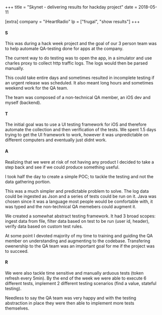 +++
title = "Skynet - delivering results for hackday project"
date = 2018-05-11

[extra]
company = "iHeartRadio"
lp = ["frugal", "show results"]
+++

#### S
This was during a hack week project and the goal of our 3 person team was to
help automate QA-testing done for apps at the company.

The current way to do testing was to open the app, in a simulator and use
charles proxy to collect http traffic logs. The logs would then be parsed
manually.

This could take entire days and sometimes resulted in incomplete testing if
an urgent release was scheduled. It also meant long hours and sometimes
weekend work for the QA team.

The team was composed of a non-technical QA member, an iOS dev and myself (backend).

#### T
The initial goal was to use a UI testing framework for iOS and therefore automate
the collection and then verification of the tests. We spent 1.5 days trying
to get the UI framework to work, however it was unpredictable on different computers
and eventually just didnt work.

#### A
Realizing that we were at risk of not having any product I decided to take a step
back and see if we could produce something useful.

I took half the day to create a simple POC; to tackle the testing and not the data
gathering portion.

This was a much simpler and predictable problem to solve. The log data could be ingested
as Json and a series of tests could be run on it. Java was chosen since it was a
language most people would be comfortable with, it was typed and the non-technical
QA memebers could augment it.

We created a somewhat abstract testing framework. It had 3 broad scopes: ingest data from file,
filter data based on test to be run (user id, header), verify data based on custom test rules.

At some point I devoted majority of my time to training and guiding the QA member on
understanding and augmenting to the codebase. Transfering owenership to the QA team
was an important goal for me if the project was to succeed.

#### R
We were also tackle time sensitive and manually arduous tests (token refresh every 5min).
By the end of the week we were able to execute 6 different tests, implement
2 different testing scenarios (find a value, stateful testing).

Needless to say the QA team was very happy and with the testing abstraction in place they
were then able to implement more tests themselves.

